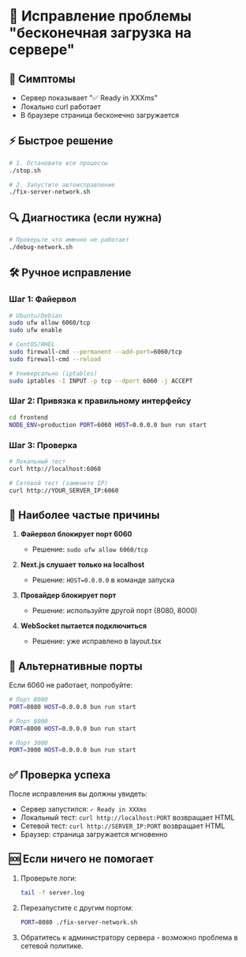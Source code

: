 # 🔧 Исправление проблемы "бесконечная загрузка на сервере"

## 🚨 Симптомы
- Сервер показывает "✅ Ready in XXXms"
- Локально curl работает
- В браузере страница бесконечно загружается

## ⚡ Быстрое решение

```bash
# 1. Остановите все процессы
./stop.sh

# 2. Запустите автоисправление
./fix-server-network.sh
```

## 🔍 Диагностика (если нужна)

```bash
# Проверьте что именно не работает
./debug-network.sh
```

## 🛠️ Ручное исправление

### Шаг 1: Файервол
```bash
# Ubuntu/Debian
sudo ufw allow 6060/tcp
sudo ufw enable

# CentOS/RHEL
sudo firewall-cmd --permanent --add-port=6060/tcp
sudo firewall-cmd --reload

# Универсально (iptables)
sudo iptables -I INPUT -p tcp --dport 6060 -j ACCEPT
```

### Шаг 2: Привязка к правильному интерфейсу
```bash
cd frontend
NODE_ENV=production PORT=6060 HOST=0.0.0.0 bun run start
```

### Шаг 3: Проверка
```bash
# Локальный тест
curl http://localhost:6060

# Сетевой тест (замените IP)
curl http://YOUR_SERVER_IP:6060
```

## 🎯 Наиболее частые причины

1. **Файервол блокирует порт 6060**
   - Решение: `sudo ufw allow 6060/tcp`

2. **Next.js слушает только на localhost**
   - Решение: `HOST=0.0.0.0` в команде запуска

3. **Провайдер блокирует порт**
   - Решение: используйте другой порт (8080, 8000)

4. **WebSocket пытается подключиться**
   - Решение: уже исправлено в layout.tsx

## 🔄 Альтернативные порты

Если 6060 не работает, попробуйте:
```bash
# Порт 8080
PORT=8080 HOST=0.0.0.0 bun run start

# Порт 8000  
PORT=8000 HOST=0.0.0.0 bun run start

# Порт 3000
PORT=3000 HOST=0.0.0.0 bun run start
```

## ✅ Проверка успеха

После исправления вы должны увидеть:
- Сервер запустился: `✓ Ready in XXXms`
- Локальный тест: `curl http://localhost:PORT` возвращает HTML
- Сетевой тест: `curl http://SERVER_IP:PORT` возвращает HTML
- Браузер: страница загружается мгновенно

## 🆘 Если ничего не помогает

1. Проверьте логи:
   ```bash
   tail -f server.log
   ```

2. Перезапустите с другим портом:
   ```bash
   PORT=8080 ./fix-server-network.sh
   ```

3. Обратитесь к администратору сервера - возможно проблема в сетевой политике.
